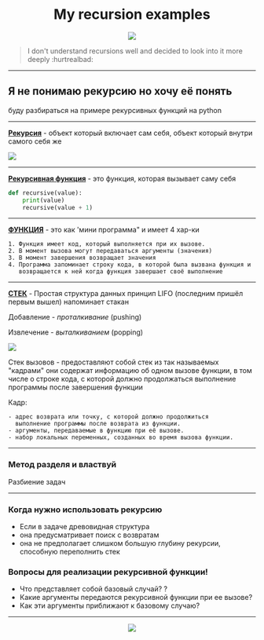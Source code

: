 <h1 align="center">My recursion examples</h1> 
<p align="center">

<img src="https://badges.frapsoft.com/os/v1/open-source.svg?v=103" >
<br>

> I don't understand recursions well and decided to look into it more deeply :hurtrealbad:
---
</p>

## Я не понимаю рекурсию но хочу её понять
буду разбираться на примере рекурсивных функций на python

---

[**Рекурсия**](https://en.wikipedia.org/wiki/Recursion) - объект который включает сам себя, объект который внутри самого себя же 

<img src="http://pydev.ru/wp-content/uploads/2017/04/rekursiya.jpg">

---

[**Рекурсивная функция**](#я-не-понимаю-рекурсию-но-хочу-её-понять) - это функция, которая вызывает саму себя

```python
def recursive(value):
    print(value)
    recursive(value + 1)
 ```

---

[**ФУНКЦИЯ**](#) - это как 'мини программа" и имеет 4 хар-ки
    
    1. Функция имеет код, который выполняется при их вызове.
    2. В момент вызова могут передаваться аргументы (значения)
    3. В момент завершения возвращает значения 
    4. Программа запоминает строку кода, в которой была вызвана функция и
       возвращается к ней когда функция завершает своё выполнение

---

[**СТЕК**](#) - Простая структура данных принцип LIFO (последним пришёл первым вышел) напоминает стакан

Добавление - *проталкивание*  (pushing)

Извлечение - *выталкиванием*  (popping)

<img src='https://cdn.otus.ru/media/public/ef/97/1stack-20219-ef97b7.jpg'>

Стек вызовов - предоставляют собой стек из так называемых "кадрами" они содержат информацию об одном вызове функции, в том числе о строке кода, с которой должно продолжаться выполнение программы после завершения функции

Кадр:

    - адрес возврата или точку, с которой должно продолжиться 
      выполнение программы после возврата из функции.
    - аргументы, передаваемые в функцию при её вызове.
    - набор локальных переменных, созданных во время вызова функции.


---

### Метод разделя и властвуй

Разбиение задач 


---
### Когда нужно использовать рекурсию
- Если в задаче древовидная структура
- она предусматривает поиск с возвратам
- она не предполагает слишком большую глубину рекурсии, способную переполнить стек

### Вопросы для реализации рекурсивной функции! 
- Что представляет собой базовый случай? ?
- Какие аргументы передаются рекурсивной функции при ее вызове?
- Как эти аргументы приближают к базовому случаю? 

 
---
<p align="center">
<img src="https://img.shields.io/badge/made%20by-naivrick-blue?logo=googlecardboard&logoColor=f5f5f5">  
</p>
